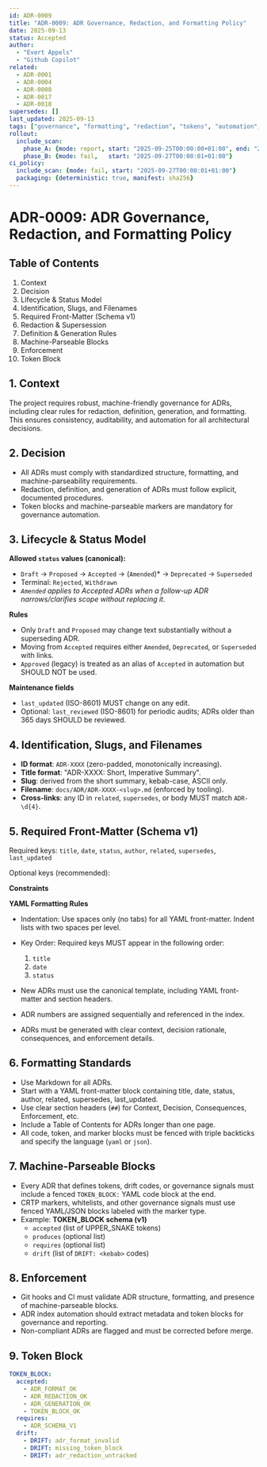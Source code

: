 ```yaml
---
id: ADR-0009
title: "ADR-0009: ADR Governance, Redaction, and Formatting Policy"
date: 2025-09-13
status: Accepted
author:
  - "Evert Appels"
  - "Github Copilot"
related:
  - ADR-0001
  - ADR-0004
  - ADR-0008
  - ADR-0017
  - ADR-0018
supersedes: []
last_updated: 2025-09-13
tags: ["governance", "formatting", "redaction", "tokens", "automation", "adr", "policy", "metadata"]
rollout:
  include_scan:
    phase_A: {mode: report, start: "2025-09-25T00:00:00+01:00", end: "2025-09-27T00:00:00+01:00"}
    phase_B: {mode: fail,   start: "2025-09-27T00:00:01+01:00"}
ci_policy:
  include_scan: {mode: fail, start: "2025-09-27T00:00:01+01:00"}
  packaging: {deterministic: true, manifest: sha256}
---
```


# ADR-0009: ADR Governance, Redaction, and Formatting Policy

## Table of Contents
1. Context
2. Decision
3. Lifecycle & Status Model
4. Identification, Slugs, and Filenames
5. Required Front-Matter (Schema v1)
6. Redaction & Supersession
7. Definition & Generation Rules
8. Machine-Parseable Blocks
9. Enforcement
10. Token Block

## 1. Context

The project requires robust, machine-friendly governance for ADRs, including clear rules for redaction, definition, generation, and formatting. This ensures consistency, auditability, and automation for all architectural decisions.

## 2. Decision

- All ADRs must comply with standardized structure, formatting, and machine-parseability requirements.
- Redaction, definition, and generation of ADRs must follow explicit, documented procedures.
- Token blocks and machine-parseable markers are mandatory for governance automation.

## 3. Lifecycle & Status Model

**Allowed `status` values (canonical):**

- `Draft` → `Proposed` → `Accepted` → (`Amended`)* → `Deprecated` → `Superseded`
- Terminal: `Rejected`, `Withdrawn`
- *`Amended` applies to Accepted ADRs when a follow-up ADR narrows/clarifies scope without replacing it.*

**Rules**
- Only `Draft` and `Proposed` may change text substantially without a superseding ADR.
- Moving from `Accepted` requires either `Amended`, `Deprecated`, or `Superseded` with links.
- `Approved` (legacy) is treated as an alias of `Accepted` in automation but SHOULD NOT be used.

**Maintenance fields**
- `last_updated` (ISO-8601) MUST change on any edit.
- Optional: `last_reviewed` (ISO-8601) for periodic audits; ADRs older than 365 days SHOULD be reviewed.

## 4. Identification, Slugs, and Filenames

- **ID format**: `ADR-XXXX` (zero-padded, monotonically increasing).
- **Title format**: "ADR-XXXX: Short, Imperative Summary".
- **Slug**: derived from the short summary, kebab-case, ASCII only.
- **Filename**: `docs/ADR/ADR-XXXX-<slug>.md` (enforced by tooling).
- **Cross-links**: any ID in `related`, `supersedes`, or body MUST match `ADR-\d{4}`.

## 5. Required Front-Matter (Schema v1)

Required keys: `title`, `date`, `status`, `author`, `related`, `supersedes`, `last_updated`

Optional keys (recommended):

**Constraints**

**YAML Formatting Rules**
- Indentation: Use spaces only (no tabs) for all YAML front-matter. Indent lists with two spaces per level.
- Key Order: Required keys MUST appear in the following order:
  1. `title`
  2. `date`
  3. `status`

- New ADRs must use the canonical template, including YAML front-matter and section headers.
- ADR numbers are assigned sequentially and referenced in the index.
- ADRs must be generated with clear context, decision rationale, consequences, and enforcement details.

## 6. Formatting Standards

- Use Markdown for all ADRs.
- Start with a YAML front-matter block containing title, date, status, author, related, supersedes, last_updated.
- Use clear section headers (`##`) for Context, Decision, Consequences, Enforcement, etc.
- Include a Table of Contents for ADRs longer than one page.
- All code, token, and marker blocks must be fenced with triple backticks and specify the language (`yaml` or `json`).

## 7. Machine-Parseable Blocks

- Every ADR that defines tokens, drift codes, or governance signals must include a fenced `TOKEN_BLOCK:` YAML code block at the end.
- CRTP markers, whitelists, and other governance signals must use fenced YAML/JSON blocks labeled with the marker type.
- Example:
  **TOKEN_BLOCK schema (v1)**
  - `accepted` (list of UPPER_SNAKE tokens)
  - `produces` (optional list)
  - `requires` (optional list)
  - `drift` (list of `DRIFT: <kebab>` codes)

## 8. Enforcement

- Git hooks and CI must validate ADR structure, formatting, and presence of machine-parseable blocks.
- ADR index automation should extract metadata and token blocks for governance and reporting.
- Non-compliant ADRs are flagged and must be corrected before merge.

## 9. Token Block

```yaml
TOKEN_BLOCK:
  accepted:
    - ADR_FORMAT_OK
    - ADR_REDACTION_OK
    - ADR_GENERATION_OK
    - TOKEN_BLOCK_OK
  requires:
    - ADR_SCHEMA_V1
  drift:
    - DRIFT: adr_format_invalid
    - DRIFT: missing_token_block
    - DRIFT: adr_redaction_untracked
```

